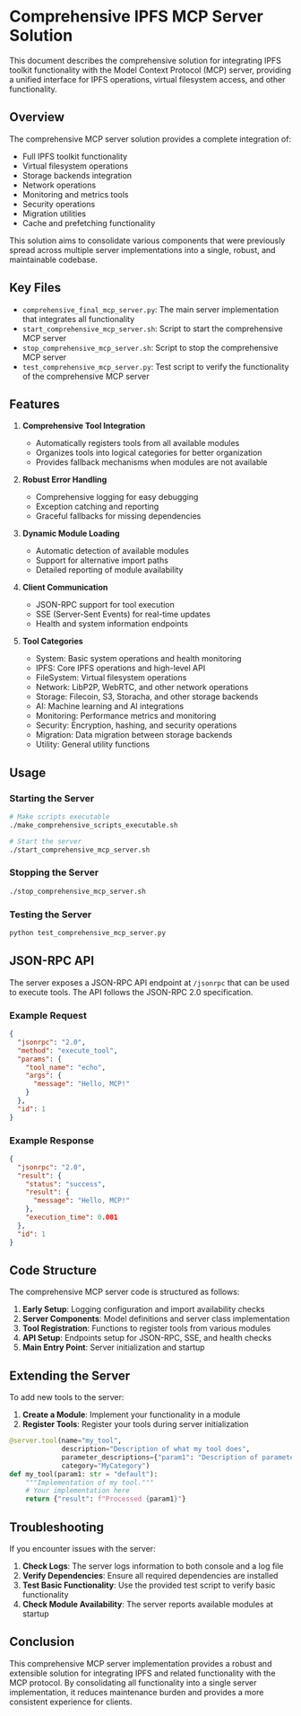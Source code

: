 # Comprehensive IPFS MCP Server Solution

This document describes the comprehensive solution for integrating IPFS toolkit functionality with the Model Context Protocol (MCP) server, providing a unified interface for IPFS operations, virtual filesystem access, and other functionality.

## Overview

The comprehensive MCP server solution provides a complete integration of:
- Full IPFS toolkit functionality 
- Virtual filesystem operations
- Storage backends integration
- Network operations
- Monitoring and metrics tools
- Security operations
- Migration utilities
- Cache and prefetching functionality

This solution aims to consolidate various components that were previously spread across multiple server implementations into a single, robust, and maintainable codebase.

## Key Files

- `comprehensive_final_mcp_server.py`: The main server implementation that integrates all functionality
- `start_comprehensive_mcp_server.sh`: Script to start the comprehensive MCP server
- `stop_comprehensive_mcp_server.sh`: Script to stop the comprehensive MCP server
- `test_comprehensive_mcp_server.py`: Test script to verify the functionality of the comprehensive MCP server

## Features

1. **Comprehensive Tool Integration**
   - Automatically registers tools from all available modules
   - Organizes tools into logical categories for better organization
   - Provides fallback mechanisms when modules are not available

2. **Robust Error Handling**
   - Comprehensive logging for easy debugging
   - Exception catching and reporting
   - Graceful fallbacks for missing dependencies

3. **Dynamic Module Loading**
   - Automatic detection of available modules
   - Support for alternative import paths
   - Detailed reporting of module availability

4. **Client Communication**
   - JSON-RPC support for tool execution
   - SSE (Server-Sent Events) for real-time updates
   - Health and system information endpoints

5. **Tool Categories**
   - System: Basic system operations and health monitoring
   - IPFS: Core IPFS operations and high-level API
   - FileSystem: Virtual filesystem operations
   - Network: LibP2P, WebRTC, and other network operations
   - Storage: Filecoin, S3, Storacha, and other storage backends
   - AI: Machine learning and AI integrations
   - Monitoring: Performance metrics and monitoring
   - Security: Encryption, hashing, and security operations
   - Migration: Data migration between storage backends
   - Utility: General utility functions

## Usage

### Starting the Server

```bash
# Make scripts executable
./make_comprehensive_scripts_executable.sh

# Start the server
./start_comprehensive_mcp_server.sh
```

### Stopping the Server

```bash
./stop_comprehensive_mcp_server.sh
```

### Testing the Server

```bash
python test_comprehensive_mcp_server.py
```

## JSON-RPC API

The server exposes a JSON-RPC API endpoint at `/jsonrpc` that can be used to execute tools. The API follows the JSON-RPC 2.0 specification.

### Example Request

```json
{
  "jsonrpc": "2.0",
  "method": "execute_tool",
  "params": {
    "tool_name": "echo",
    "args": {
      "message": "Hello, MCP!"
    }
  },
  "id": 1
}
```

### Example Response

```json
{
  "jsonrpc": "2.0",
  "result": {
    "status": "success",
    "result": {
      "message": "Hello, MCP!"
    },
    "execution_time": 0.001
  },
  "id": 1
}
```

## Code Structure

The comprehensive MCP server code is structured as follows:

1. **Early Setup**: Logging configuration and import availability checks
2. **Server Components**: Model definitions and server class implementation
3. **Tool Registration**: Functions to register tools from various modules
4. **API Setup**: Endpoints setup for JSON-RPC, SSE, and health checks
5. **Main Entry Point**: Server initialization and startup

## Extending the Server

To add new tools to the server:

1. **Create a Module**: Implement your functionality in a module
2. **Register Tools**: Register your tools during server initialization

```python
@server.tool(name="my_tool", 
             description="Description of what my tool does",
             parameter_descriptions={"param1": "Description of parameter 1"},
             category="MyCategory")
def my_tool(param1: str = "default"):
    """Implementation of my tool."""
    # Your implementation here
    return {"result": f"Processed {param1}"}
```

## Troubleshooting

If you encounter issues with the server:

1. **Check Logs**: The server logs information to both console and a log file
2. **Verify Dependencies**: Ensure all required dependencies are installed
3. **Test Basic Functionality**: Use the provided test script to verify basic functionality
4. **Check Module Availability**: The server reports available modules at startup

## Conclusion

This comprehensive MCP server implementation provides a robust and extensible solution for integrating IPFS and related functionality with the MCP protocol. By consolidating all functionality into a single server implementation, it reduces maintenance burden and provides a more consistent experience for clients.
